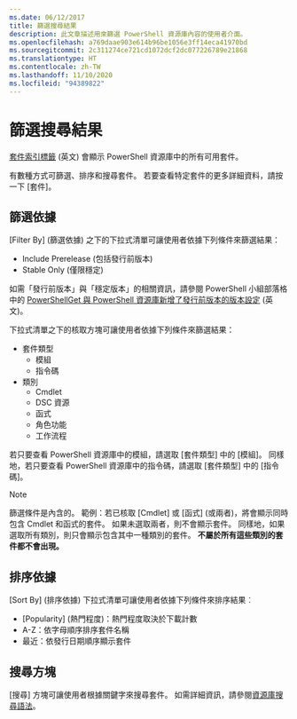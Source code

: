 ```yaml
---
ms.date: 06/12/2017
title: 篩選搜尋結果
description: 此文章描述用來篩選 PowerShell 資源庫內容的使用者介面。
ms.openlocfilehash: a769daae903e614b96be1056e3ff14eca41970bd
ms.sourcegitcommit: 2c311274ce721cd1072dcf2dc077226789e21868
ms.translationtype: HT
ms.contentlocale: zh-TW
ms.lasthandoff: 11/10/2020
ms.locfileid: "94389822"
---
```

# <a name="filtering-search-results"></a>篩選搜尋結果

[套件索引標籤](https://www.powershellgallery.com/packages) \(英文\) 會顯示 PowerShell 資源庫中的所有可用套件。

有數種方式可篩選、排序和搜尋套件。 若要查看特定套件的更多詳細資料，請按一下 [套件]。

## <a name="filter-by"></a>篩選依據

[Filter By] \(篩選依據\) 之下的下拉式清單可讓使用者依據下列條件來篩選結果：

- Include Prerelease (包括發行前版本)
- Stable Only (僅限穩定)

如需「發行前版本」與「穩定版本」的相關資訊，請參閱 PowerShell 小組部落格中的 [PowerShellGet 與 PowerShell 資源庫新增了發行前版本的版本設定](https://devblogs.microsoft.com/powershell/prerelease-versioning-added-to-powershellget-and-powershell-gallery/) \(英文\)。

下拉式清單之下的核取方塊可讓使用者依據下列條件來篩選結果：

- 套件類型
  - 模組
  - 指令碼
- 類別
  - Cmdlet
  - DSC 資源
  - 函式
  - 角色功能
  - 工作流程

若只要查看 PowerShell 資源庫中的模組，請選取 [套件類型] 中的 [模組]。 同樣地，若只要查看 PowerShell 資源庫中的指令碼，請選取 [套件類型] 中的 [指令碼]。

> [!NOTE]
> 篩選條件是內含的。 範例：若已核取 [Cmdlet] 或 [函式] (或兩者)，將會顯示同時包含 Cmdlet 和函式的套件。 如果未選取兩者，則不會顯示套件。 同樣地，如果選取所有類別，則只會顯示包含其中一種類別的套件。 **不屬於所有這些類別的套件都不會出現。**

## <a name="sort-by"></a>排序依據

[Sort By] \(排序依據\) 下拉式清單可讓使用者依據下列條件來排序結果︰

- [Popularity] \(熱門程度\)：熱門程度取決於下載計數
- A-Z：依字母順序排序套件名稱
- 最近：依發行日期順序顯示套件

## <a name="search-box"></a>搜尋方塊

[搜尋] 方塊可讓使用者根據關鍵字來搜尋套件。
如需詳細資訊，請參閱[資源庫搜尋語法](search-syntax.md)。

